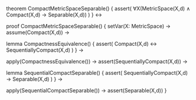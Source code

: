theorem CompactMetricSpaceSeparable() {
  assert(
    ∀X(MetricSpace(X,d) ∧ Compact(X,d) → Separable(X,d))
  )
} ↔

proof CompactMetricSpaceSeparable() {
  setVar(X: MetricSpace) →
  assume(Compact(X,d)) →
  
  lemma CompactnessEquivalence() {
    assert(
      Compact(X,d) ↔ SequentiallyCompact(X,d)
    )
  } →
  
  apply(CompactnessEquivalence()) →
  assert(SequentiallyCompact(X,d)) →
  
  lemma SequentialCompactSeparable() {
    assert(
      SequentiallyCompact(X,d) → Separable(X,d)
    )
  } →
  
  apply(SequentialCompactSeparable()) →
  assert(Separable(X,d))
}